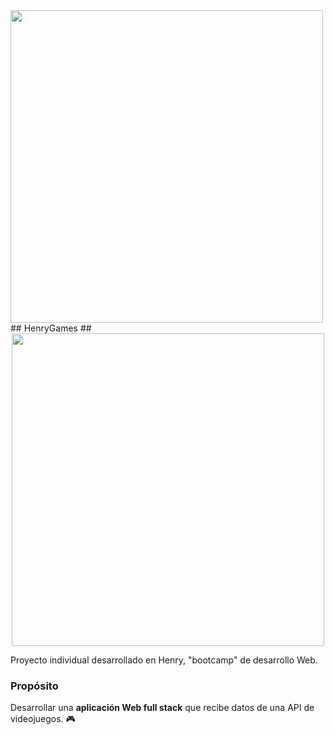 <div align="left">
  <a href="url">
    <img src="https://user-images.githubusercontent.com/108427945/220423842-b40a485f-734b-418e-81f7-6ddfa23acd99.png" width="500" >
  </a>
</div>
## HenryGames ##
<div align="center">
  <a href="url">
    <img src="https://user-images.githubusercontent.com/108427945/220424776-f2c06892-dc47-4073-a475-5eb41ff8927c.png" width="500" >
  </a>
</div>

Proyecto individual desarrollado en Henry, "bootcamp" de desarrollo Web.
### Propósito ###
Desarrollar una **aplicación Web full stack** que recibe datos de una API de videojuegos. 🎮
